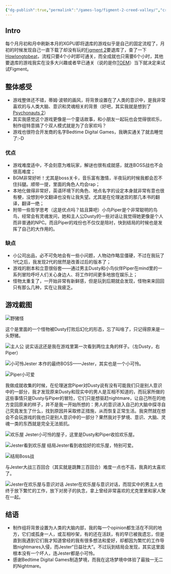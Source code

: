 ```yaml
---
{"dg-publish":true,"permalink":"/games-log/figment-2-creed-valley/","created":"2024-07-15T17:10:23.428+08:00"}
---
```


## Intro

每个月月初和月中刷新本月的XGPU即将退库的游戏似乎是自己的固定流程了，月初的时候发现自己一直下载了却没有玩的[Figment 2](https://store.steampowered.com/app/1085220/Figment_2_Creed_Valley/)要退库了，查了一下[Howlongtobeat](https://howlongtobeat.com/game/99345)，流程只要4个小时即可通关，而全成就也只需要6个小时，其他要退库的游戏我实在没多大兴趣或者早已通关（说的是你[TOEM](https://store.steampowered.com/app/1307580/TOEM_A_Photo_Adventure/)）当下就决定来试试Figment。

## 整体感受

- 游戏整体还不错，蒂姆·波顿的画风，将背景设置在了人类的意识中，是我非常喜欢的与人类大脑、意识和灵魂相关的背景（好吧，其实我就是想到了[Psychonauts 2](https://store.steampowered.com/app/607080/Psychonauts_2/)）
- 其实我感觉这个游戏更像是一个童话故事，和小朋友一起玩也会觉得很欢乐，制作组特意搞了个双人模式就是为了合家欢吗？
- 游戏也很符合开发商的名字Bedtime Digital Games，我确实通关了就去睡觉了:-D

### 优点

- 游戏难度适中，不会刻意为难玩家，解谜也很有成就感，就连BOSS战也不会很高难度；
- BGM非常好听！尤其是boss关卡，音乐富有激情，半夜玩的时候我都会忍不住抖腿。顺带一提，里面的角色人均会rap；
- 本地化做得非常好，英语环境下的角色、地点名字的设定本身就非常有意也很有梗，没想到中文翻译也没有让我失望。尤其是在伦理迷宫的那几本书的翻译，翻译一绝；
- 附带一些哲学思考（这是优点吗？姑且算吧）小鸟Piper是个非常聪明的鸟鸟，经常会有灵魂发问，她和主人公Dusty的一些对话让我觉得她更像是个人而非普通的NPC。而且Piper的戏份也不仅仅是陪衬，快到结局的时候也是发挥了自己的大作用的。

### 缺点

- 小公司出品，必不可免地会有一些小问题，人物动作略显僵硬，不过在我玩了1代之后，我发现2代的居然是改善过后的版本了；
- 游戏的剧本和立意很俗套——通过男主Dusty和小鸟伙伴Piper在mind里的一系列冒险呼吁人们关心身边人、将工作时间更多地放在娱乐上；
- 怪物太重复了，一开始非常有新鲜感，但是玩到后期就会发现，怪物来来回回只有那么几种，实在让我疲乏。

## 游戏截图

![野猪怪 ](https://res.cloudinary.com/dytqos6vx/image/upload/f_auto/v1721041431/obsidian/bur9wioahibwfamzubte.png)

这个是里面的一个怪物被Dusty打败后幻化的形态，忘了叫啥了，只记得原来是一头野猪。

![主人公](https://res.cloudinary.com/dytqos6vx/image/upload/f_auto/v1721059375/obsidian/fmxbujk3mgcqz0bvkja8.png)
说实话这还是我在游戏里第一次看到两位主角的样子。（左Dusty，右Piper）

![小可怜Jester](https://res.cloudinary.com/dytqos6vx/image/upload/f_auto/v1721059411/obsidian/chk5lsgxt7sus1v2ovxx.png)
本作的最终BOSS——Jester，其实也是一个小可怜。

![Piper小可爱](https://res.cloudinary.com/dytqos6vx/image/upload/f_auto/v1721041970/obsidian/fzstpfdhbtjyp60r7f5u.jpg)

我做成就收集的时候，在伦理迷宫Piper对Dusty说有没有可能我们只是别人意识中的一部分，我才发现原来Dusty和现实中的男人是互相不知道的，而玩家所做的这些事情只是Dusty与Piper的冒险，它们只是想驱赶nightmare，让自己所在的地方变回原来的样子，并不是我一开始所想的：男人的意识进入自己的大脑中探寻自己究竟发生了什么，找到原因并采取修正措施，从而恢复正常生活。我突然就在想会不会玩游戏的我也只是别人意识中的一部分？果然我对于梦境、意识、大脑、灵魂一类的东西就是完全无法抵抗。

![欢乐屋](https://res.cloudinary.com/dytqos6vx/image/upload/f_auto/v1721041733/obsidian/i4ilgsmfoehj4hrqzycs.png)
Jester小可怜的屋子，这里是Dusty和Piper收拾欢乐屋。

![Jester看到欢乐屋](https://res.cloudinary.com/dytqos6vx/image/upload/f_auto/v1721041792/obsidian/ofxqxhae6woxmtqbobwr.png)
结局Jester看到收拾好的欢乐屋，特别可爱。

![结局Boss战](https://res.cloudinary.com/dytqos6vx/image/upload/f_auto/v1721041916/obsidian/b7pw8lozjnmxfjifsnio.png)

与Jester大战三百回合（其实就是跳舞三百回合）难度一点也不高，我真的太喜欢了。

![Jester在欢乐屋与意识对话](https://res.cloudinary.com/dytqos6vx/image/upload/f_auto/v1721042061/obsidian/fx49ly3usc1abjbj0tys.png)
Jester在欢乐屋与意识对话，而现实中的男主人也终于放下繁忙的工作，放下对房子的执念，拿上曾经非常喜欢的尤克里里和家人聚在一起。

## 结语

- 制作组将背景设置为人类的大脑内部，我的每一个opinion都生活在不同的地方，它们或孤身一人，或互相吵架，有的还在活跃，有的早已被我遗忘，但是直到我遇到它们我才知道曾经的我有很多想法和爱好，却都因为繁忙的工作导致nightmares入侵，而Jester“日益壮大”。不过玩到结局会发现，其实这里面根本没有一个坏人，连Jester都是小可怜。
- 感谢Bedtime Digital Games制造梦境，而我在这场梦境中体验了最独一无二的Nightmare。